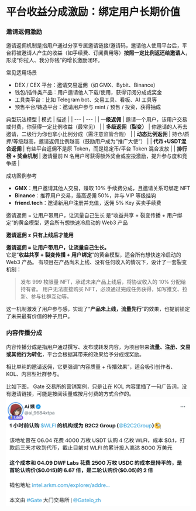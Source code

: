
# 平台收益分成激励：绑定用户长期价值

### 邀请返佣激励

 邀请返佣机制是指用户通过分享专属邀请链接/邀请码，邀请他人使用平台后，平台将被邀请人产生的收益（如手续费、订阅费用等）**按照一定比例返还给邀请人**，形成“你拉人、我分你钱”的增长激励闭环。  

常见适用场景
+ DEX / CEX 平台：邀请交易返佣（如 GMX、Bybit、Binance）
+ 钱包/插件类产品：用户邀请他人下载/使用，获得订阅分成或奖金
+ 工具类平台：比如 Telegram bot、交易工具、看板、AI 工具等
+ 预售平台/铸造平台：邀请用户参与 mint / 预售 / 投资，获得抽成

典型玩法模型
| 模式 | 描述 |
| --- | --- |
| **一级返佣** | 邀请一个用户，该用户交易或付费，你获得一定比例收益（最常见） |
| **多级返佣（裂变）** | 你邀请的人再去邀请，二级行为你也拿小比例分成（需注意监管合规） |
| **动态比例返佣** | 持仓/质押/等级越高，邀请返佣比例越高（鼓励用户成为“推广大使”） |
| **代币+USDT混合返佣** | 有些平台返佣不是原 Token，而是稳定币/平台 Token 混合发放 |
| **排行榜 + 奖金机制** | 邀请量前 N 名用户可获得额外奖金或空投激励，提升参与度和竞争感 |

成功案例参考
+ **GMX**：用户邀请其他人交易，赚取 10% 手续费分成，且邀请关系可绑定 NFT
+ **Binance**：推荐用户交易，最高返佣 50%，并与 VIP 等级挂钩
+ **friend.tech**：邀请新用户注册并充值，返佣 5% Key 买卖手续费

邀请返佣 = 让用户带用户，让流量自己生长
是“收益共享 + 裂变传播 + 用户绑定”的黄金模型，适合所有想快速冷启动的 Web3 产品  

**邀请返佣 ≠ 只有上线后才能用**

**邀请返佣 = 让用户带用户，让流量自己生长。**  
它是“**收益共享 + 裂变传播 + 用户绑定**”的黄金模型，适合所有想快速冷启动的 Web3 产品。
有项目在产品尚未上线、没有任何收入的情况下，设计了一套裂变机制：

>发布 999 枚限量 NFT，承诺未来产品上线后，将协议收入的 10% 分配给持有者。
>用户无法直接购买 NFT，必须通过完成任务获得，如写推文、拉新、参与社群互动等。  

这一机制激发了用户参与感，实现了“**产品未上线，流量先行**”的效果，也提前锁定了未来最有价值的种子用户。

### 内容传播分成

内容传播分成是指用户通过撰写、发布或转发内容，为项目带来**流量、注册、交易或其他行为转化**，平台会根据其带来的效果给予分成或奖励。

相比单纯的邀请返佣，它更强调“内容质量 + 传播效果”，适合吸引创作者、KOL、内容型社群参与。

比如下图， Gate 交易所的营销案例，只是让在 KOL 内容里插了一句广告词，没有邀请链接，可能是按阅读量或按月付费的方式合作的。
![](../img/img28.png)

